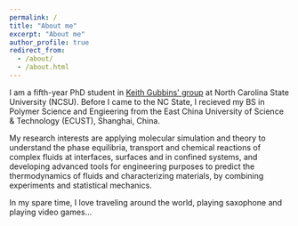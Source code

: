 ```yaml
---
permalink: /
title: "About me"
excerpt: "About me"
author_profile: true
redirect_from: 
  - /about/
  - /about.html
---
```


I am a fifth-year PhD student in [Keith Gubbins' group](https://www.cbe.ncsu.edu/people/keg/) at North Carolina State University (NCSU). Before I came to the NC State, I recieved my BS in Polymer Science and Engieering from the East China University of Science & Technology (ECUST), Shanghai, China.

My research interests are applying molecular simulation and theory to understand the phase equilibria, transport and chemical reactions of complex fluids at interfaces, surfaces and in confined systems, and developing advanced tools for engineering purposes to predict the thermodynamics of fluids and characterizing materials, by combining experiments and statistical mechanics. 

In my spare time, I love traveling around the world, playing saxophone and playing video games...
